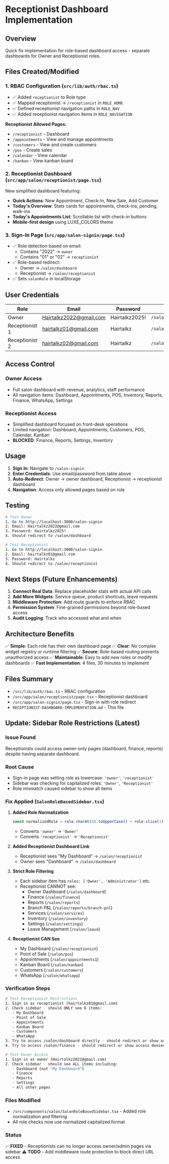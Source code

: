 # Receptionist Dashboard Implementation

## Overview
Quick fix implementation for role-based dashboard access - separate dashboards for Owner and Receptionist roles.

## Files Created/Modified

### 1. **RBAC Configuration** (`src/lib/auth/rbac.ts`)
- ✅ Added `receptionist` to Role type
- ✅ Mapped receptionist → `/receptionist` in `ROLE_HOME`
- ✅ Defined receptionist navigation paths in `ROLE_NAV`
- ✅ Added receptionist navigation items in `ROLE_NAVIGATION`

**Receptionist Allowed Pages:**
- `/receptionist` - Dashboard
- `/appointments` - View and manage appointments
- `/customers` - View and create customers
- `/pos` - Create sales
- `/calendar` - View calendar
- `/kanban` - View kanban board

### 2. **Receptionist Dashboard** (`src/app/salon/receptionist/page.tsx`)
New simplified dashboard featuring:
- **Quick Actions**: New Appointment, Check-In, New Sale, Add Customer
- **Today's Overview**: Stats cards for appointments, check-ins, pending, walk-ins
- **Today's Appointments List**: Scrollable list with check-in buttons
- **Mobile-first design** using LUXE_COLORS theme

### 3. **Sign-In Page** (`src/app/salon-signin/page.tsx`)
- ✅ Role detection based on email:
  - Contains "2022" → `owner`
  - Contains "01" or "02" → `receptionist`
- ✅ Role-based redirect:
  - Owner → `/salon/dashboard`
  - Receptionist → `/salon/receptionist`
- ✅ Sets `salonRole` in localStorage

## User Credentials

| Role | Email | Password | Redirect |
|------|-------|----------|----------|
| Owner | Hairtalkz2022@gmail.com | Hairtalkz2025! | `/salon/dashboard` |
| Receptionist 1 | hairtalkz01@gmail.com | Hairtalkz | `/salon/receptionist` |
| Receptionist 2 | hairtalkz02@gmail.com | Hairtalkz | `/salon/receptionist` |

## Access Control

### Owner Access
- Full salon dashboard with revenue, analytics, staff performance
- All navigation items: Dashboard, Appointments, POS, Inventory, Reports, Finance, WhatsApp, Settings

### Receptionist Access
- Simplified dashboard focused on front-desk operations
- Limited navigation: Dashboard, Appointments, Customers, POS, Calendar, Kanban
- **BLOCKED**: Finance, Reports, Settings, Inventory

## Usage

1. **Sign In**: Navigate to `/salon-signin`
2. **Enter Credentials**: Use email/password from table above
3. **Auto-Redirect**: Owner → owner dashboard, Receptionist → receptionist dashboard
4. **Navigation**: Access only allowed pages based on role

## Testing

```bash
# Test Owner
1. Go to http://localhost:3000/salon-signin
2. Email: Hairtalkz2022@gmail.com
3. Password: Hairtalkz2025!
4. Should redirect to /salon/dashboard

# Test Receptionist
1. Go to http://localhost:3000/salon-signin
2. Email: hairtalkz01@gmail.com
3. Password: Hairtalkz
4. Should redirect to /salon/receptionist
```

## Next Steps (Future Enhancements)

1. **Connect Real Data**: Replace placeholder stats with actual API calls
2. **Add More Widgets**: Service queue, product shortcuts, leave requests
3. **Middleware Protection**: Add route guards to enforce RBAC
4. **Permission System**: Fine-grained permissions beyond role-based access
5. **Audit Logging**: Track who accessed what and when

## Architecture Benefits

✅ **Simple**: Each role has their own dashboard page
✅ **Clear**: No complex widget registry or runtime filtering
✅ **Secure**: Role-based routing prevents unauthorized access
✅ **Maintainable**: Easy to add new roles or modify dashboards
✅ **Fast Implementation**: 4 files, 30 minutes to implement

## Files Summary

- `/src/lib/auth/rbac.ts` - RBAC configuration
- `/src/app/salon/receptionist/page.tsx` - Receptionist dashboard
- `/src/app/salon-signin/page.tsx` - Sign-in with role redirect
- `RECEPTIONIST-DASHBOARD-IMPLEMENTATION.md` - This file

## Update: Sidebar Role Restrictions (Latest)

### Issue Found
Receptionists could access owner-only pages (dashboard, finance, reports) despite having separate dashboard.

### Root Cause
- Sign-in page was setting role as lowercase: `'owner'`, `'receptionist'`
- Sidebar was checking for capitalized roles: `'Owner'`, `'Receptionist'`
- Role mismatch caused sidebar to show all items

### Fix Applied (`SalonRoleBasedSidebar.tsx`)

1. **Added Role Normalization**
   ```typescript
   const normalizedRole = role.charAt(0).toUpperCase() + role.slice(1).toLowerCase()
   ```
   - Converts `'owner'` → `'Owner'`
   - Converts `'receptionist'` → `'Receptionist'`

2. **Added Receptionist Dashboard Link**
   - Receptionist sees "My Dashboard" → `/salon/receptionist`
   - Owner sees "Dashboard" → `/salon/dashboard`

3. **Strict Role Filtering**
   - Each sidebar item has `roles: ['Owner', 'Administrator']` etc.
   - Receptionist CANNOT see:
     - Owner Dashboard (`/salon/dashboard`)
     - Finance (`/salon/finance`)
     - Reports (`/salon/reports`)
     - Branch P&L (`/salon/reports/branch-pnl`)
     - Services (`/salon/services`)
     - Inventory (`/salon/inventory`)
     - Settings (`/salon/settings`)
     - Leave Management (`/salon/leave`)

4. **Receptionist CAN See**
   - My Dashboard (`/salon/receptionist`)
   - Point of Sale (`/salon/pos`)
   - Appointments (`/salon/appointments1`)
   - Kanban Board (`/salon/kanban`)
   - Customers (`/salon/customers`)
   - WhatsApp (`/salon/whatsapp`)

### Verification Steps

```bash
# Test Receptionist Restrictions
1. Sign in as receptionist (hairtalkz01@gmail.com)
2. Check sidebar - should ONLY see 6 items:
   - My Dashboard
   - Point of Sale
   - Appointments
   - Kanban Board
   - Customers
   - WhatsApp
3. Try to access /salon/dashboard directly - should redirect or show access denied
4. Try to access /salon/finance - should redirect or show access denied

# Test Owner Access
1. Sign in as owner (Hairtalkz2022@gmail.com)
2. Check sidebar - should see ALL items including:
   - Dashboard (not "My Dashboard")
   - Finance
   - Reports
   - Settings
   - All other pages
```

### Files Modified
- `/src/components/salon/SalonRoleBasedSidebar.tsx` - Added role normalization and filtering
- All role checks now use normalized capitalized format

### Status
✅ **FIXED** - Receptionists can no longer access owner/admin pages via sidebar
⚠️ **TODO** - Add middleware route protection to block direct URL access

